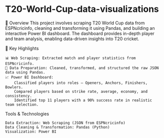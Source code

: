 # T20-World-Cup-data-visualizations

📌 Overview
This project involves scraping T20 World Cup data from ESPNcricinfo, cleaning and transforming it using Pandas, and building an interactive Power BI dashboard.
The dashboard provides in-depth player and team analysis, enabling data-driven insights into T20 cricket.

🚀 Key Highlights

    📊 Web Scraping: Extracted match and player statistics from ESPNcricinfo.
    🧹 Data Preparation: Cleaned, transformed, and structured the raw JSON data using Pandas.
    📈 Power BI Dashboard:
        Classified players into roles – Openers, Anchors, Finishers, Bowlers.
        Compared players based on strike rate, average, economy, and consistency.
        Identified top 11 players with a 90% success rate in realistic team selection.
        
 Tools & Technologies

    Data Extraction: Web Scraping (JSON from ESPNcricinfo)
    Data Cleaning & Transformation: Pandas (Python)
    Visualization: Power BI
